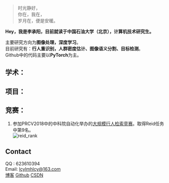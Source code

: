 > 时光静好，  
> 你在，我在，  
> 岁月在，便是安暖。

**Hey，我是李承阳，目前就读于中国石油大学（北京），计算机技术研究生。**  
  
主要研究方向为**图像处理，深度学习**。  
目前研究有：**行人重识别，人群密度估计、图像语义分割、目标检测**。  
Github中的代码主要以**PyTorch**为主。  

## 学术：

## 项目：

## 竞赛：  
1. 参加PRCV2018中的中科院自动化举办的[大规模行人检索竞赛](http://prcv.qyhw.net.cn/pages/20)。取得Reid任务中第9名。  
![reid_rank](https://github.com/lcylmhlcy/lcylmhlcy.github.io/blob/master/img/reid_rank.png)

## Contact
QQ : 623610394  
Email: lcylmhlcy@163.com  
[博客](https://lcylmhlcy.github.io) 
[Github](http://github.com/lcylmhlcy) 
[CSDN](https://blog.csdn.net/qq_19598705)
